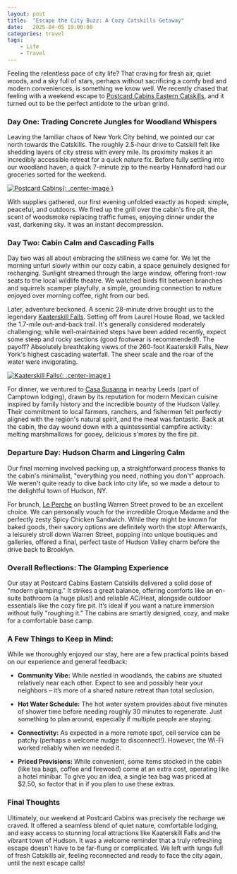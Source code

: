 ```yaml
---
layout: post
title:  "Escape the City Buzz: A Cozy Catskills Getaway"
date:   2025-04-05 19:00:00
categories: travel
tags:
    - Life
    - Travel
---
```


Feeling the relentless pace of city life? That craving for fresh air, quiet woods, and a sky full of stars, perhaps without sacrificing a comfy bed and modern conveniences, is something we know well. We recently chased that feeling with a weekend escape to [Postcard Cabins Eastern Catskills](https://postcardcabins.com/eastern-catskills/), and it turned out to be the perfect antidote to the urban grind.

### Day One: Trading Concrete Jungles for Woodland Whispers

Leaving the familiar chaos of New York City behind, we pointed our car north towards the Catskills. The roughly 2.5-hour drive to Catskill felt like shedding layers of city stress with every mile. Its proximity makes it an incredibly accessible retreat for a quick nature fix. Before fully settling into our woodland haven, a quick 7-minute zip to the nearby Hannaford had our groceries sorted for the weekend.

[![Postcard Cabins]({{site.url}}/assets/cabin.jpeg){: .center-image }]({{site.url}}/assets/cabin.jpeg)

With supplies gathered, our first evening unfolded exactly as hoped: simple, peaceful, and outdoors. We fired up the grill over the cabin's fire pit, the scent of woodsmoke replacing traffic fumes, enjoying dinner under the vast, darkening sky. It was an instant decompression.

### Day Two: Cabin Calm and Cascading Falls

Day two was all about embracing the stillness we came for. We let the morning unfurl slowly within our cozy cabin, a space genuinely designed for recharging. Sunlight streamed through the large window, offering front-row seats to the local wildlife theatre. We watched birds flit between branches and squirrels scamper playfully, a simple, grounding connection to nature enjoyed over morning coffee, right from our bed.

Later, adventure beckoned. A scenic 28-minute drive brought us to the legendary [Kaaterskill Falls](https://www.alltrails.com/trail/us/new-york/katterskill-falls-from-laurel-house-road). Setting off from Laurel House Road, we tackled the 1.7-mile out-and-back trail. It's generally considered moderately challenging; while well-maintained steps have been added recently, expect some steep and rocky sections (good footwear is recommended!). The payoff? Absolutely breathtaking views of the 260-foot Kaaterskill Falls, New York's highest cascading waterfall. The sheer scale and the roar of the water were invigorating.


[![Kaaterskill Falls]({{site.url}}/assets/kaaterskill_falls.jpeg){: .center-image }]({{site.url}}/assets/kaaterskill_falls.jpeg)


For dinner, we ventured to [Casa Susanna](https://camptowncatskills.com/casa-susanna) in nearby Leeds (part of Camptown lodging), drawn by its reputation for modern Mexican cuisine inspired by family history and the incredible bounty of the Hudson Valley. Their commitment to local farmers, ranchers, and fishermen felt perfectly aligned with the region's natural spirit, and the meal was fantastic. Back at the cabin, the day wound down with a quintessential campfire activity: melting marshmallows for gooey, delicious s'mores by the fire pit.

### Departure Day: Hudson Charm and Lingering Calm

Our final morning involved packing up, a straightforward process thanks to the cabin's minimalist, "everything you need, nothing you don't" approach. We weren't quite ready to dive back into city life, so we made a detour to the delightful town of Hudson, NY.

For brunch, [Le Perche](https://www.leperchehudson.com/) on bustling Warren Street proved to be an excellent choice. We can personally vouch for the incredible Croque Madame and the perfectly zesty Spicy Chicken Sandwich. While they might be known for baked goods, their savory options are definitely worth the stop! Afterwards, a leisurely stroll down Warren Street, popping into unique boutiques and galleries, offered a final, perfect taste of Hudson Valley charm before the drive back to Brooklyn.

### Overall Reflections: The Glamping Experience

Our stay at Postcard Cabins Eastern Catskills delivered a solid dose of "modern glamping." It strikes a great balance, offering comforts like an en-suite bathroom (a huge plus!) and reliable AC/Heat, alongside outdoor essentials like the cozy fire pit. It’s ideal if you want a nature immersion without fully "roughing it." The cabins are smartly designed, cozy, and make for a comfortable base camp.

### A Few Things to Keep in Mind:

While we thoroughly enjoyed our stay, here are a few practical points based on our experience and general feedback:

* **Community Vibe:** While nestled in woodlands, the cabins are situated relatively near each other. Expect to see and possibly hear your neighbors – it’s more of a shared nature retreat than total seclusion.

* **Hot Water Schedule:** The hot water system provides about five minutes of shower time before needing roughly 30 minutes to regenerate. Just something to plan around, especially if multiple people are staying.

* **Connectivity:** As expected in a more remote spot, cell service can be patchy (perhaps a welcome nudge to disconnect!). However, the Wi-Fi worked reliably when we needed it.

* **Priced Provisions:** While convenient, some items stocked in the cabin (like tea bags, coffee and firewood) come at an extra cost, operating like a hotel minibar. To give you an idea, a single tea bag was priced at $2.50, so factor that in if you plan to use these extras.

### Final Thoughts

Ultimately, our weekend at Postcard Cabins was precisely the recharge we craved. It offered a seamless blend of quiet nature, comfortable lodging, and easy access to stunning local attractions like Kaaterskill Falls and the vibrant town of Hudson. It was a welcome reminder that a truly refreshing escape doesn't have to be far-flung or complicated. We left with lungs full of fresh Catskills air, feeling reconnected and ready to face the city again, until the next escape calls!
